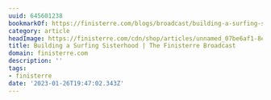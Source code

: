 ```yaml
---
uuid: 645601238
bookmarkOf: https://finisterre.com/blogs/broadcast/building-a-surfing-sisterhood
category: article
headImage: https://finisterre.com/cdn/shop/articles/unnamed_07be6af1-8e9d-4912-a05b-8a03d4317498.jpg?v=1655382374
title: Building a Surfing Sisterhood | The Finisterre Broadcast
domain: finisterre.com
description: ''
tags:
- finisterre
date: '2023-01-26T19:47:02.343Z'
---
```



